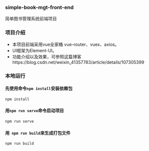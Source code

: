 ###  simple-book-mgt-front-end 
简单图书管理系统前端项目

### 项目介绍

+  本项目前端采用vue全家桶 vue-router、vuex、axios。
+ UI框架为Element-UI。
+ 功能介绍以及效果，可参照这篇博客https://blog.csdn.net/weixin_41357783/article/details/107305399

### 本地运行

#### 先使用命令```npm install```安装依赖包
```
npm install
```

#### 用```npm run serve```命令启动项目
```
npm run serve
```

#### 用``` npm run build```来生成打包文件
```bash
npm run build
```
